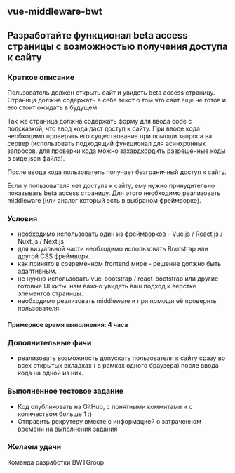 ## vue-middleware-bwt
## Разработайте функционал beta access страницы с возможностью получения доступа к сайту

### Краткое описание
Пользователь должен открыть сайт и увидеть beta access страницу. Страница должна содержать в себе текст о том что сайт еще не готов и его стоит ожидать в будущем. 

Так же страница должна содержать форму для ввода code с подсказкой, что ввод кода даст доступ к сайту. При вводе кода необходимо проверять его существование при помощи запроса на сервер (использовать подходящий функционал для асинхронных запросов.
 для проверки кода можно захардкордить разрешенные коды в виде json файла).

После ввода кода пользователь получает безграничный доступ к сайту.

Если  у пользователя нет доступа к сайту, ему нужно принудительно показывать beta access страницу. Для этого необходимо реализовать middleware (или аналог который есть в выбраном фреймворке).

### Условия
- необходимо использовать один из фреймворков - Vue.js / React.js / Nuxt.js / Next.js
- для визуальной части необходимо использовать Bootstrap или другой CSS фреймворк.
- как принято в современном frontend мире - решение должно быть адаптивным.
- не нужно использовать vue-bootstrap / react-bootstrap или другие готовые UI киты. нам важно увидеть ваш подход к верстке элементов страницы.
- необходимо реализовать middleware и при помощи её проверять пользователя.

#### Примерное время выполнения: 4 часа

### Дополнительные фичи
- реализовать возможность  допускать пользователя к сайту сразу во всех открытых вкладках ( в рамках одного браузера) после ввода кода на одной из них.

### Выполненное тестовое задание
- Код опубликовать на GitHub, с понятными коммитами и с количеством больше 1 :)
- Отправить рекрутеру вместе с информацией о затраченном времени на выполнения задания

### Желаем удачи
Команда разработки BWTGroup
